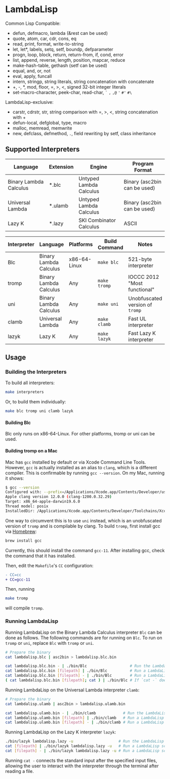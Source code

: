 # LambdaLisp


Common Lisp Compatible:
- defun, defmacro, lambda (&rest can be used)
- quote, atom, car, cdr, cons, eq
- read, print, format, write-to-string
- let, let*, labels, setq, setf, boundp, defparameter
- progn, loop, block, return, return-from, if, cond, error
- list, append, reverse, length, position, mapcar, reduce
- make-hash-table, gethash (setf can be used)
- equal, and, or, not
- eval, apply, funcall
- intern, stringp, string literals, string concatenation with concatenate
- +, -, *, mod, floor, =, >, <, signed 32-bit integer literals
- set-macro-character, peek-char, read-char, `` ` ``   `,`   `,@`   `'`   `#'`   `#\`

LambdaLisp-exclusive:
- carstr, cdrstr, str, string comparison with =, >, <, string concatenation with +
- defun-local, defglobal, type, macro
- malloc, memread, memwrite
- new, defclass, defmethod, `.`, field rewriting by setf, class inheritance

## Supported Interpreters

| Language               | Extension | Engine                  | Program Format               |
|------------------------|-----------|-------------------------|------------------------------|
| Binary Lambda Calculus | *.blc     | Untyped Lambda Calculus | Binary (asc2bin can be used) |
| Universal Lambda       | *.ulamb   | Untyped Lambda Calculus | Binary (asc2bin can be used) |
| Lazy K                 | *.lazy    | SKI Combinator Calculus | ASCII                        |

| Interpreter      | Language               | Platforms    | Build Command | Notes                           |
|------------------|------------------------|--------------|---------------|---------------------------------|
| Blc              | Binary Lambda Calculus | x86-64-Linux | `make blc`    | 521-byte interpreter            |
| tromp            | Binary Lambda Calculus | Any          | `make tromp`  | IOCCC 2012 "Most functional"    |
| uni              | Binary Lambda Calculus | Any          | `make uni`    | Unobfuscated version of `tromp` |
| clamb            | Universal Lambda       | Any          | `make clamb`  | Fast UL interpreter             |
| lazyk            | Lazy K                 | Any          | `make lazyk`  | Fast Lazy K interpreter         |

## Usage

### Building the Interpreters
To build all interpreters:

```sh
make interpreters
```

Or, to build them individually:
```sh
make blc tromp uni clamb lazyk
```

#### Building Blc
Blc only runs on x86-64-Linux.
For other platforms, tromp or uni can be used.

#### Building tromp on a Mac
Mac has `gcc` installed by default or via Xcode Command Line Tools.
However, `gcc` is actually installed as an alias to `clang`, which is a different compiler.
This is confirmable by running `gcc --version`. On my Mac, running it shows:

```sh
$ gcc --version
Configured with: --prefix=/Applications/Xcode.app/Contents/Developer/usr --with-gxx-include-dir=/Library/Developer/CommandLineTools/SDKs/MacOSX10.15.sdk/usr/include/c++/4.2.1
Apple clang version 12.0.0 (clang-1200.0.32.29)
Target: x86_64-apple-darwin19.6.0
Thread model: posix
InstalledDir: /Applications/Xcode.app/Contents/Developer/Toolchains/XcodeDefault.xctoolchain/usr/bin
```

One way to circumvent this is to use `uni` instead, which is an unobfuscated version of `tromp` and is compilable by clang.
To build `tromp`, first install gcc via [Homebrew](https://brew.sh/):

```sh
brew install gcc
```

Currently, this should install the command `gcc-11`.
After installing gcc, check the command that it has installed.

Then, edit the `Makefile`'s `CC` configuration:

```diff
- CC=cc
+ CC=gcc-11
```

Then, running
```sh
make tromp
```
will compile `tromp`.


### Running LambdaLisp

Running LambdaLisp on the Binary Lambda Calculus interpreter `Blc` can be done as follows.
The following commands are for running on `Blc`.
To run on `tromp` or `uni`, replace `Blc` with `tromp` or `uni`.
```sh
# Prepare the binary
cat lambdalisp.blc | asc2bin > lambdalisp.blc.bin

cat lambdalisp.blc.bin - | ./bin/Blc                   # Run the LambdaLisp REPL
cat lambdalisp.blc.bin [filepath] | ./bin/Blc          # Run a LambdaLisp script and exit
cat lambdalisp.blc.bin [filepath] - | ./bin/Blc        # Run a LambdaLisp script, then enter the REPL
( cat lambdalisp.blc.bin [filepath]; cat ) | ./bin/Blc # If `cat -` does not work, the following command can be used:
```

Running LambdaLisp on the Universal Lambda interpreter `clamb`:
```sh
# Prepare the binary
cat lambdalisp.ulamb | asc2bin > lambdalisp.ulamb.bin

cat lambdalisp.ulamb.bin - | ./bin/clamb            # Run the LambdaLisp REPL
cat lambdalisp.ulamb.bin [filepath] | ./bin/clamb   # Run a LambdaLisp script and exit
cat lambdalisp.ulamb.bin [filepath] - | ./bin/clamb # Run a LambdaLisp script, then enter the REPL
```

Running LambdaLisp on the Lazy K interpreter `lazyk`:
```sh
./bin/lazyk lambdalisp.lazy -u                    # Run the LambdaLisp REPL. The -u option is required for interactive programs
cat [filepath] | ./bin/lazyk lambdalisp.lazy -u   # Run a LambdaLisp script and exit
cat [filepath] - | ./bin/lazyk lambdalisp.lazy -u # Run a LambdaLisp script, then enter the REPL
```

Running `cat -` connects the standard input after the specified input files,
allowing the user to interact with the interpreter through the terminal after reading a file.
